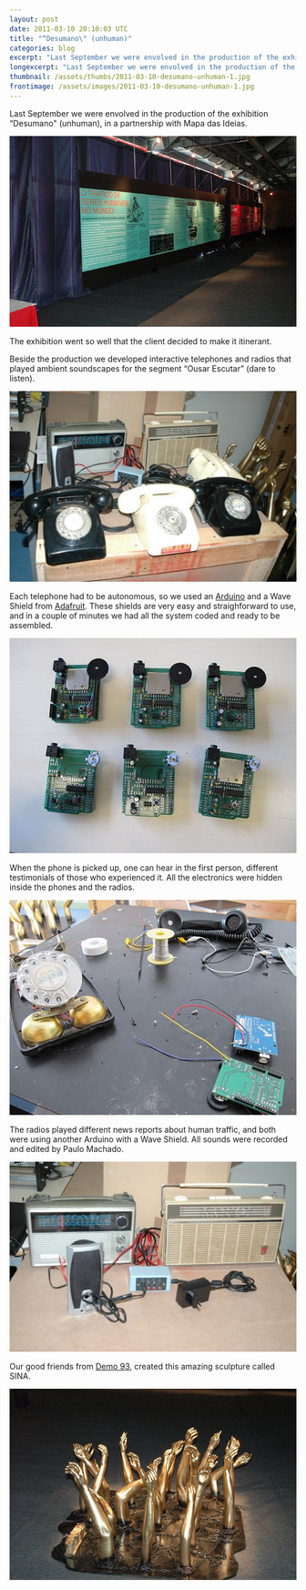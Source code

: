 ```yaml
---
layout: post
date: 2011-03-10 20:10:03 UTC
title: "“Desumano\" (unhuman)"
categories: blog
excerpt: "Last September we were envolved in the production of the exhibition “Desumano\" (unhuman), in a partnership with Mapa das Ideias."
longexcerpt: "Last September we were envolved in the production of the exhibition “Desumano\" (unhuman), in a partnership with Mapa das Ideias. The exhibition went so well that the client decided to make it itinerant."
thumbnail: /assets/thumbs/2011-03-10-desumano-unhuman-1.jpg
frontimage: /assets/images/2011-03-10-desumano-unhuman-1.jpg
---
```


Last September we were envolved in the production of the exhibition “Desumano" (unhuman), in a partnership with Mapa das Ideias.

<a href="/assets/images/2011-03-10-desumano-unhuman-1.jpg"><img class="postimage" src="/assets/images/2011-03-10-desumano-unhuman-1.jpg"/></a>

The exhibition went so well that the client decided to make it itinerant.

Beside the production we developed interactive telephones and radios that played ambient soundscapes for the segment “Ousar Escutar” (dare to listen).

<a href="/assets/images/2011-03-10-desumano-unhuman-2.jpg"><img class="postimage" src="/assets/images/2011-03-10-desumano-unhuman-2.jpg"/></a>

Each telephone had to be autonomous, so we used an <a href="http://arduino.cc">Arduino</a> and a Wave  Shield from <a href="http://adafruit.com">Adafruit</a>. These shields are very easy and straighforward to  use, and in a couple of minutes we had all the system coded and ready to  be assembled.

<a href="/assets/images/2011-03-10-desumano-unhuman-3.jpg"><img class="postimage" src="/assets/images/2011-03-10-desumano-unhuman-3.jpg"/></a>

When the phone is picked up, one can hear in the first person, different testimonials of those who experienced it. All the electronics were hidden inside the phones and the radios.

<a href="/assets/images/2011-03-10-desumano-unhuman-4.jpg"><img class="postimage" src="/assets/images/2011-03-10-desumano-unhuman-4.jpg"/></a>

The radios played different news reports about human traffic, and both were using another Arduino with a Wave Shield. All sounds were recorded and edited by Paulo Machado.

<a href="/assets/images/2011-03-10-desumano-unhuman-5.jpg"><img class="postimage" src="/assets/images/2011-03-10-desumano-unhuman-5.jpg"/></a>

Our good friends from <a href="http://demo93.com">Demo 93</a>, created this amazing sculpture called SINA.

<a href="/assets/images/2011-03-10-desumano-unhuman-6.jpg"><img class="postimage" src="/assets/images/2011-03-10-desumano-unhuman-6.jpg"/></a>